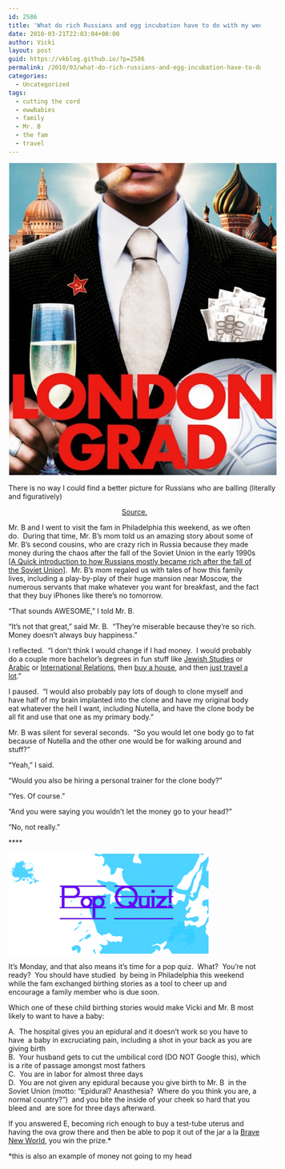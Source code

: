```yaml
---
id: 2586
title: 'What do rich Russians and egg incubation have to do with my weekend?  Everything.'
date: 2010-03-21T22:03:04+00:00
author: Vicki
layout: post
guid: https://vkblog.github.io/?p=2586
permalink: /2010/03/what-do-rich-russians-and-egg-incubation-have-to-do-with-my-weekend-everything/
categories:
  - Uncategorized
tags:
  - cutting the cord
  - ewwbabies
  - family
  - Mr. B
  - the fam
  - travel
---
```

<div id="attachment_2592" style="width: 546px" class="wp-caption aligncenter">
  <a href="https://raw.githubusercontent.com/vkblog/vkblog.github.io/master/public/img/2010/03/Londongrad.jpg"><img class="size-full wp-image-2592" title="Londongrad" src="https://raw.githubusercontent.com/vkblog/vkblog.github.io/master/public/img/2010/03/Londongrad.jpg" alt="" width="536" height="624" /></a>
  
  <p class="wp-caption-text">
    There is no way I could find a better picture for Russians who are balling (literally and figuratively)
  </p>
</div>

<p style="text-align: center;">
  <a href="http://frontlineclub.com/events/Londongrad.jpg">Source. </a>
</p>

<p style="text-align: center;">
  <p>
    Mr. B and I went to visit the fam in Philadelphia this weekend, as we often do.  During that time, Mr. B&#8217;s mom told us an amazing story about some of Mr. B&#8217;s second cousins, who are crazy rich in Russia because they made money during the chaos after the fall of the Soviet Union in the early 1990s [<a href="http://scolarite.sciencespobordeaux.fr/IMG/pdf/Gurievoligarchs.pdf">A Quick introduction to how Russians mostly became rich after the fall of the Soviet Union]</a>.  Mr. B&#8217;s mom regaled us with tales of how this family lives, including a play-by-play of their huge mansion near Moscow, the numerous servants that make whatever you want for breakfast, and the fact that they buy iPhones like there&#8217;s no tomorrow.
  </p>
  
  <p>
    &#8220;That sounds AWESOME,&#8221; I told Mr. B.
  </p>
  
  <p>
    &#8220;It&#8217;s not that great,&#8221; said Mr. B.  &#8220;They&#8217;re miserable because they&#8217;re so rich.  Money doesn&#8217;t always buy happiness.&#8221;
  </p>
  
  <p>
    I reflected.  &#8220;I don&#8217;t think I would change if I had money.  I would probably do a couple more bachelor&#8217;s degrees in fun stuff like <a href="http://www.brandeis.edu/departments/nejs/">Jewish Studies</a> or <a href="http://www.aub.edu.lb/fas/cames/Pages/index.aspx">Arabic</a> or <a href="http://sfs.georgetown.edu/learning/graduate/">International Relations</a>, then <a href="http://www.roomzaar.com/rate-my-space/Home-Exterior/Sedona-Old-World-Beauty/detail.esi?oid=14016407">buy a house</a>, and then <a href="http://www.thirteenmonths.com/">just travel a lot</a>.&#8221;
  </p>
  
  <p>
    I paused.  &#8220;I would also probably pay lots of dough to clone myself and have half of my brain implanted into the clone and have my original body eat whatever the hell I want, including Nutella, and have the clone body be all fit and use that one as my primary body.&#8221;
  </p>
  
  <p>
    Mr. B was silent for several seconds.  &#8220;So you would let one body go to fat because of Nutella and the other one would be for walking around and stuff?&#8221;
  </p>
  
  <p>
    &#8220;Yeah,&#8221; I said.
  </p>
  
  <p>
    &#8220;Would you also be hiring a personal trainer for the clone body?&#8221;
  </p>
  
  <p>
    &#8220;Yes. Of course.&#8221;
  </p>
  
  <p>
    &#8220;And you were saying you wouldn&#8217;t let the money go to your head?&#8221;
  </p>
  
  <p>
    &#8220;No, not really.&#8221;
  </p>
  
  <p>
    ****
  </p>
  
  <p>
    <a href="https://raw.githubusercontent.com/vkblog/vkblog.github.io/master/public/img/2010/03/PopQuiz.png"><img class="aligncenter size-full wp-image-2591" title="PopQuiz" src="https://raw.githubusercontent.com/vkblog/vkblog.github.io/master/public/img/2010/03/PopQuiz.png" alt="" width="400" height="200" /></a>
  </p>
  
  <p>
    It&#8217;s Monday, and that also means it&#8217;s time for a pop quiz.  What?  You&#8217;re not ready?  You should have studied  by being in Philadelphia this weekend while the fam exchanged birthing stories as a tool to cheer up and encourage a family member who is due soon.
  </p>
  
  <p>
    Which one of these child birthing stories would make Vicki and Mr. B most likely to want to have a baby:
  </p>
  
  <p>
    A.  The hospital gives you an epidural and it doesn&#8217;t work so you have to have  a baby in excruciating pain, including a shot in your back as you are giving birth<br /> B.  Your husband gets to cut the umbilical cord (DO NOT Google this), which is a rite of passage amongst most fathers<br /> C.  You are in labor for almost three days<br /> D.  You are not given any epidural because you give birth to Mr. B  in the Soviet Union (motto: &#8220;Epidural? Anasthesia?  Where do you think you are, a normal country?&#8221;)  and you bite the inside of your cheek so hard that you bleed and  are sore for three days afterward.
  </p>
  
  <p>
    If you answered E, becoming rich enough to buy a test-tube uterus and having the ova grow there and then be able to pop it out of the jar a la <a href="http://www.huxley.net/bnw/one.html">Brave New World</a>, you win the prize.*
  </p>
  
  <p>
    *this is also an example of money not going to my head
  </p>